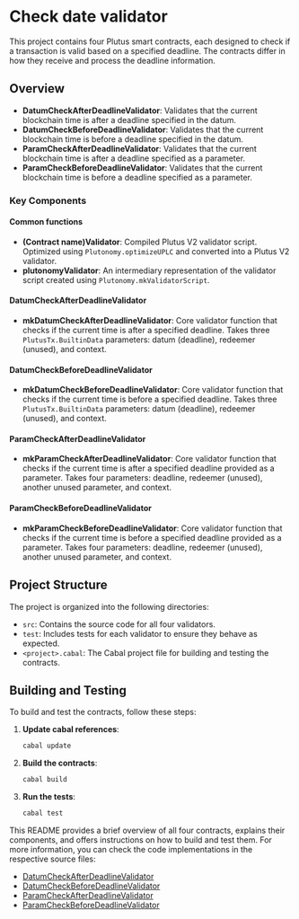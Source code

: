 # Check date validator

This project contains four Plutus smart contracts, each designed to check if a transaction is valid based on a specified deadline. The contracts differ in how they receive and process the deadline information.

## Overview

- **DatumCheckAfterDeadlineValidator**: Validates that the current blockchain time is after a deadline specified in the datum.
- **DatumCheckBeforeDeadlineValidator**: Validates that the current blockchain time is before a deadline specified in the datum.
- **ParamCheckAfterDeadlineValidator**: Validates that the current blockchain time is after a deadline specified as a parameter.
- **ParamCheckBeforeDeadlineValidator**: Validates that the current blockchain time is before a deadline specified as a parameter.

### Key Components

#### Common functions
- **(Contract name)Validator**: Compiled Plutus V2 validator script. Optimized using `Plutonomy.optimizeUPLC` and converted into a Plutus V2 validator.
- **plutonomyValidator**: An intermediary representation of the validator script created using `Plutonomy.mkValidatorScript`.

#### DatumCheckAfterDeadlineValidator

- **mkDatumCheckAfterDeadlineValidator**: Core validator function that checks if the current time is after a specified deadline. Takes three `PlutusTx.BuiltinData` parameters: datum (deadline), redeemer (unused), and context.

#### DatumCheckBeforeDeadlineValidator

- **mkDatumCheckBeforeDeadlineValidator**: Core validator function that checks if the current time is before a specified deadline. Takes three `PlutusTx.BuiltinData` parameters: datum (deadline), redeemer (unused), and context.

#### ParamCheckAfterDeadlineValidator

- **mkParamCheckAfterDeadlineValidator**: Core validator function that checks if the current time is after a specified deadline provided as a parameter. Takes four parameters: deadline, redeemer (unused), another unused parameter, and context.

#### ParamCheckBeforeDeadlineValidator

- **mkParamCheckBeforeDeadlineValidator**: Core validator function that checks if the current time is before a specified deadline provided as a parameter. Takes four parameters: deadline, redeemer (unused), another unused parameter, and context.

## Project Structure

The project is organized into the following directories:

- `src`: Contains the source code for all four validators.
- `test`: Includes tests for each validator to ensure they behave as expected.
- `<project>.cabal`: The Cabal project file for building and testing the contracts.

## Building and Testing

To build and test the contracts, follow these steps:

1. **Update cabal references**:
   ```bash
   cabal update
   ```

2. **Build the contracts**:
   ```bash
   cabal build
   ```

3. **Run the tests**:
   ```bash
   cabal test
   ```

This README provides a brief overview of all four contracts, explains their components, and offers instructions on how to build and test them. For more information, you can check the code implementations in the respective source files:

- [DatumCheckAfterDeadlineValidator](./src/DatumCheckAfterDeadlineValidator.hs)
- [DatumCheckBeforeDeadlineValidator](./src/DatumCheckBeforeDeadlineValidator.hs)
- [ParamCheckAfterDeadlineValidator](./src/ParamCheckAfterDeadlineValidator.hs)
- [ParamCheckBeforeDeadlineValidator](./src/ParamCheckBeforeDeadlineValidator.hs)
